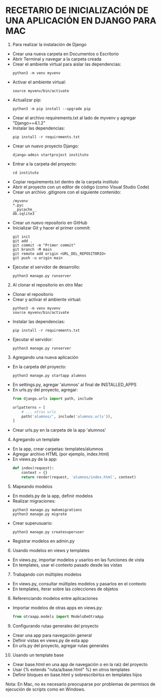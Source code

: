 # RECETARIO DE INICIALIZACIÓN DE UNA APLICACIÓN EN DJANGO PARA MAC

1. Para realizar la instalación de Django

- Crear una nueva carpeta en Documentos o Escritorio
- Abrir Terminal y navegar a la carpeta creada
- Crear el ambiente virtual para aislar las dependencias:
  ```
  python3 -m venv myvenv
  ```
- Activar el ambiente virtual:
  ```
  source myvenv/bin/activate
  ```
- Actualizar pip:
  ```
  python3 -m pip install --upgrade pip
  ```
- Crear el archivo requirements.txt al lado de myvenv y agregar "Django==4.1.2"
- Instalar las dependencias:
  ```
  pip install -r requirements.txt
  ```
- Crear un nuevo proyecto Django:
  ```
  django-admin startproject instituto
  ```
- Entrar a la carpeta del proyecto:
  ```
  cd instituto
  ```
- Copiar requirements.txt dentro de la carpeta instituto
- Abrir el proyecto con un editor de código (como Visual Studio Code)
- Crear un archivo .gitignore con el siguiente contenido:
  ```
  /myvenv
  *.pyc
  __pycache__
  db.sqlite3
  ```
- Crear un nuevo repositorio en GitHub
- Inicializar Git y hacer el primer commit:
  ```
  git init
  git add .
  git commit -m "Primer commit"
  git branch -M main
  git remote add origin <URL_DEL_REPOSITORIO>
  git push -u origin main
  ```
- Ejecutar el servidor de desarrollo:
  ```
  python3 manage.py runserver
  ```

2. Al clonar el repositorio en otro Mac

- Clonar el repositorio
- Crear y activar el ambiente virtual:
  ```
  python3 -m venv myvenv
  source myvenv/bin/activate
  ```
- Instalar las dependencias:
  ```
  pip install -r requirements.txt
  ```
- Ejecutar el servidor:
  ```
  python3 manage.py runserver
  ```

3. Agregando una nueva aplicación

- En la carpeta del proyecto:
  ```
  python3 manage.py startapp alumnos
  ```
- En settings.py, agregar 'alumnos' al final de INSTALLED_APPS
- En urls.py del proyecto, agregar:
  ```python
  from django.urls import path, include
  
  urlpatterns = [
      # ... otras urls
      path('alumnos/', include('alumnos.urls')),
  ]
  ```
- Crear urls.py en la carpeta de la app 'alumnos'

4. Agregando un template

- En la app, crear carpetas: templates/alumnos
- Agregar archivo HTML (por ejemplo, index.html)
- En views.py de la app:
  ```python
  def index(request):
      context = {}
      return render(request, 'alumnos/index.html', context)
  ```

5. Mapeando modelos

- En models.py de la app, definir modelos
- Realizar migraciones:
  ```
  python3 manage.py makemigrations
  python3 manage.py migrate
  ```
- Crear superusuario:
  ```
  python3 manage.py createsuperuser
  ```
- Registrar modelos en admin.py

6. Usando modelos en views y templates

- En views.py, importar modelos y usarlos en las funciones de vista
- En templates, usar el contexto pasado desde las vistas

7. Trabajando con múltiples modelos

- En views.py, consultar múltiples modelos y pasarlos en el contexto
- En templates, iterar sobre las colecciones de objetos

8. Referenciando modelos entre aplicaciones

- Importar modelos de otras apps en views.py:
  ```python
  from otraapp.models import ModeloDeOtraApp
  ```

9. Configurando rutas generales del proyecto

- Crear una app para navegación general
- Definir vistas en views.py de esta app
- En urls.py del proyecto, agregar rutas generales

10. Usando un template base

- Crear base.html en una app de navegación o en la raíz del proyecto
- Usar {% extends "ruta/a/base.html" %} en otros templates
- Definir bloques en base.html y sobrescribirlos en templates hijos

Nota: En Mac, no es necesario preocuparse por problemas de permisos de ejecución de scripts como en Windows.
